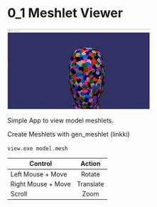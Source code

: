 # 0_1 Meshlet Viewer

![alt text](./dx12_play/img/Viewer.gif "Image")

Simple App to view model meshlets.

Create Meshlets with gen_meshlet (linkki)

`view.exe model.mesh`

| Control               | Action        |
| -------------         |:-------------:|
| Left Mouse + Move     | Rotate        |
| Right Mouse + Move    | Translate     |
| Scroll                | Zoom          |
